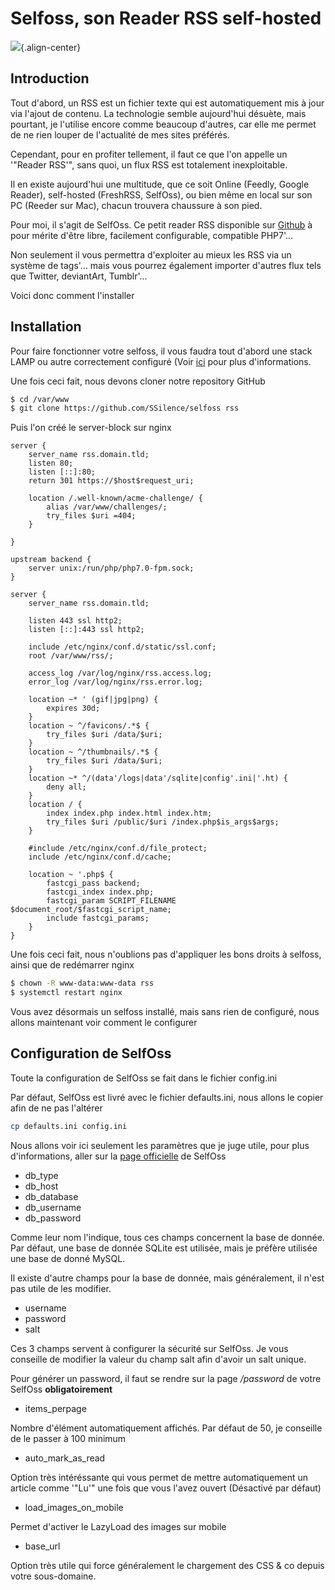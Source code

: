 # Selfoss, son Reader RSS self-hosted

![](/screenshot1.png){.align-center}

## Introduction

Tout d'abord, un RSS est un fichier texte qui est automatiquement mis à
jour via l'ajout de contenu. La technologie semble aujourd'hui
désuète, mais pourtant, je l'utilise encore comme beaucoup d'autres,
car elle me permet de ne rien louper de l'actualité de mes sites
préférés.

Cependant, pour en profiter tellement, il faut ce que l'on appelle un
'"Reader RSS'", sans quoi, un flux RSS est totalement inexploitable.

Il en existe aujourd'hui une multitude, que ce soit Online (Feedly,
Google Reader), self-hosted (FreshRSS, SelfOss), ou bien même en local
sur son PC (Reeder sur Mac), chacun trouvera chaussure à son pied.

Pour moi, il s'agit de SelfOss. Ce petit reader RSS disponible sur
[Github](https://github.com/SSilence/selfoss/) à pour mérite d'être
libre, facilement configurable, compatible PHP7'...

Non seulement il vous permettra d'exploiter au mieux les RSS via un
système de tags'... mais vous pourrez également importer d'autres flux
tels que Twitter, deviantArt, Tumblr'...

Voici donc comment l'installer

## Installation

Pour faire fonctionner votre selfoss, il vous faudra tout d'abord une
stack LAMP ou autre correctement configuré (Voir
[ici](http://wiki.domain.tld/doku.php?id=nginxphpsql) pour plus
d'informations.

Une fois ceci fait, nous devons cloner notre repository GitHub

``` bash
$ cd /var/www
$ git clone https://github.com/SSilence/selfoss rss
```

Puis l'on créé le server-block sur nginx

``` nginx
server {
    server_name rss.domain.tld;
    listen 80;
    listen [::]:80;
    return 301 https://$host$request_uri;

    location /.well-known/acme-challenge/ {
        alias /var/www/challenges/;
        try_files $uri =404;
    }

}

upstream backend {
    server unix:/run/php/php7.0-fpm.sock;
}

server {
    server_name rss.domain.tld;

    listen 443 ssl http2;
    listen [::]:443 ssl http2;

    include /etc/nginx/conf.d/static/ssl.conf;
    root /var/www/rss/;

    access_log /var/log/nginx/rss.access.log;
    error_log /var/log/nginx/rss.error.log;

    location ~* ' (gif|jpg|png) {
        expires 30d;
    }
    location ~ ^/favicons/.*$ {
        try_files $uri /data/$uri;
    }
    location ~ ^/thumbnails/.*$ {
        try_files $uri /data/$uri;
    }
    location ~* ^/(data'/logs|data'/sqlite|config'.ini|'.ht) {
        deny all;
    }
    location / {
        index index.php index.html index.htm;
        try_files $uri /public/$uri /index.php$is_args$args;
    }

    #include /etc/nginx/conf.d/file_protect;
    include /etc/nginx/conf.d/cache;

    location ~ '.php$ {
        fastcgi_pass backend;
        fastcgi_index index.php;
        fastcgi_param SCRIPT_FILENAME $document_root/$fastcgi_script_name;
        include fastcgi_params;
    }
}
```

Une fois ceci fait, nous n'oublions pas d'appliquer les bons droits à
selfoss, ainsi que de redémarrer nginx

``` bash
$ chown -R www-data:www-data rss
$ systemctl restart nginx
```

Vous avez désormais un selfoss installé, mais sans rien de configuré,
nous allons maintenant voir comment le configurer

## Configuration de SelfOss

Toute la configuration de SelfOss se fait dans le fichier config.ini

Par défaut, SelfOss est livré avec le fichier defaults.ini, nous allons
le copier afin de ne pas l'altérer

``` bash
cp defaults.ini config.ini
```

Nous allons voir ici seulement les paramètres que je juge utile, pour
plus d'informations, aller sur la [page
officielle](https://selfoss.aditu.de/) de SelfOss

-   db_type
-   db_host
-   db_database
-   db_username
-   db_password

Comme leur nom l'indique, tous ces champs concernent la base de donnée.
Par défaut, une base de donnée SQLite est utilisée, mais je préfère
utilisée une base de donné MySQL.

Il existe d'autre champs pour la base de donnée, mais généralement, il
n'est pas utile de les modifier.

-   username
-   password
-   salt

Ces 3 champs servent à configurer la sécurité sur SelfOss. Je vous
conseille de modifier la valeur du champ salt afin d'avoir un salt
unique.

Pour générer un password, il faut se rendre sur la page */password* de
votre SelfOss **obligatoirement**

-   items_perpage

Nombre d'élément automatiquement affichés. Par défaut de 50, je
conseille de le passer à 100 minimum

-   auto_mark_as_read

Option très intéréssante qui vous permet de mettre automatiquement un
article comme '"Lu'" une fois que vous l'avez ouvert (Désactivé par
défaut)

-   load_images_on_mobile

Permet d'activer le LazyLoad des images sur mobile

-   base_url

Option très utile qui force généralement le chargement des CSS & co
depuis votre sous-domaine.
